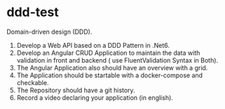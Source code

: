 # ddd-test
Domain-driven design (DDD).

1. Develop a Web API based on a DDD Pattern in .Net6.
2. Develop an Angular CRUD Application to maintain the data with validation in front and backend ( use FluentValidation Syntax in Both).
3. The Angular Application also should have an overview with a grid.
4. The Application should be startable with a docker-compose and checkable.
5. The Repository should have a git history.
6. Record a video declaring your application (in english).
